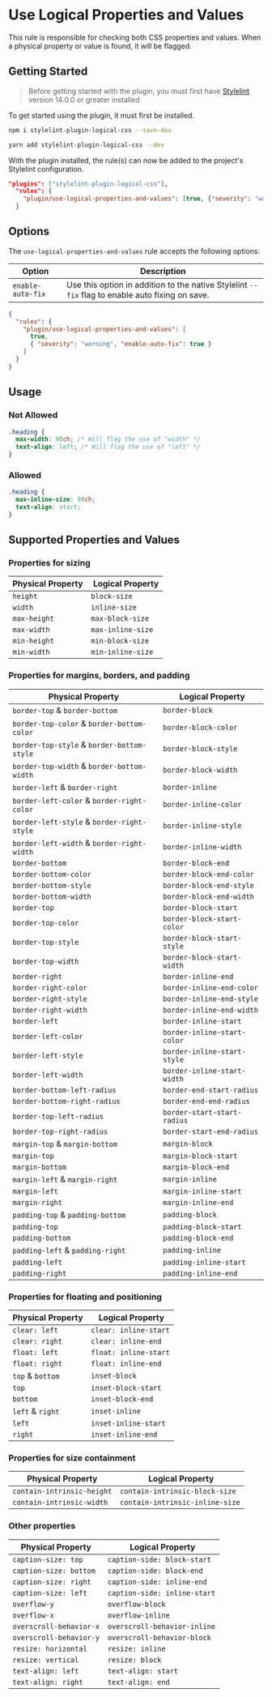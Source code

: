 # Use Logical Properties and Values

This rule is responsible for checking both CSS properties and values. When a
physical property or value is found, it will be flagged.

## Getting Started

> Before getting started with the plugin, you must first have
> [Stylelint](https://stylelint.io/) version 14.0.0 or greater installed

To get started using the plugin, it must first be installed.

```bash
npm i stylelint-plugin-logical-css --save-dev
```

```bash
yarn add stylelint-plugin-logical-css --dev
```

With the plugin installed, the rule(s) can now be added to the project's
Stylelint configuration.

```json
"plugins": ["stylelint-plugin-logical-css"],
  "rules": {
    "plugin/use-logical-properties-and-values": [true, {"severity": "warning" }]
  }
```

## Options

The `use-logical-properties-and-values` rule accepts the following options:

| Option            | Description                                                                                     |
| ----------------- | ----------------------------------------------------------------------------------------------- |
| `enable-auto-fix` | Use this option in addition to the native Stylelint `--fix` flag to enable auto fixing on save. |

```json
{
  "rules": {
    "plugin/use-logical-properties-and-values": [
      true,
      { "severity": "warning", "enable-auto-fix": true }
    ]
  }
}
```

## Usage

### Not Allowed

```css
.heading {
  max-width: 90ch; /* Will flag the use of "width" */
  text-align: left; /* Will flag the use of "left" */
}
```

### Allowed

```css
.heading {
  max-inline-size: 90ch;
  text-align: start;
}
```

## Supported Properties and Values

### Properties for sizing

| Physical Property |  Logical Property |
| ----------------- | ----------------- |
| `height`          | `block-size`      |
| `width`           | `inline-size`     |
| `max-height`      | `max-block-size`  |
| `max-width`       | `max-inline-size` |
| `min-height`      | `min-block-size`  |
| `min-width`       | `min-inline-size` |

### Properties for margins, borders, and padding

| Physical Property                          |  Logical Property           |
| ------------------------------------------ | --------------------------- |
| `border-top` & `border-bottom`             | `border-block`              |
| `border-top-color` & `border-bottom-color` | `border-block-color`        |
| `border-top-style` & `border-bottom-style` | `border-block-style`        |
| `border-top-width` & `border-bottom-width` | `border-block-width`        |
| `border-left` & `border-right`             | `border-inline`             |
| `border-left-color` & `border-right-color` | `border-inline-color`       |
| `border-left-style` & `border-right-style` | `border-inline-style`       |
| `border-left-width` & `border-right-width` | `border-inline-width`       |
| `border-bottom`                            | `border-block-end`          |
| `border-bottom-color`                      | `border-block-end-color`    |
| `border-bottom-style`                      | `border-block-end-style`    |
| `border-bottom-width`                      | `border-block-end-width`    |
| `border-top`                               | `border-block-start`        |
| `border-top-color`                         | `border-block-start-color`  |
| `border-top-style`                         | `border-block-start-style`  |
| `border-top-width`                         | `border-block-start-width`  |
| `border-right`                             | `border-inline-end`         |
| `border-right-color`                       | `border-inline-end-color`   |
| `border-right-style`                       | `border-inline-end-style`   |
| `border-right-width`                       | `border-inline-end-width`   |
| `border-left`                              | `border-inline-start`       |
| `border-left-color`                        | `border-inline-start-color` |
| `border-left-style`                        | `border-inline-start-style` |
| `border-left-width`                        | `border-inline-start-width` |
| `border-bottom-left-radius`                | `border-end-start-radius`   |
| `border-bottom-right-radius`               | `border-end-end-radius`     |
| `border-top-left-radius`                   | `border-start-start-radius` |
| `border-top-right-radius`                  | `border-start-end-radius`   |
| `margin-top` & `margin-bottom`             | `margin-block`              |
| `margin-top`                               | `margin-block-start`        |
| `margin-bottom`                            | `margin-block-end`          |
| `margin-left` & `margin-right`             | `margin-inline`             |
| `margin-left`                              | `margin-inline-start`       |
| `margin-right`                             | `margin-inline-end`         |
| `padding-top` & `padding-bottom`           | `padding-block`             |
| `padding-top`                              | `padding-block-start`       |
| `padding-bottom`                           | `padding-block-end`         |
| `padding-left` & `padding-right`           | `padding-inline`            |
| `padding-left`                             | `padding-inline-start`      |
| `padding-right`                            | `padding-inline-end`        |

### Properties for floating and positioning

| Physical Property |  Logical Property     |
| ----------------- | --------------------- |
| `clear: left`     | `clear: inline-start` |
| `clear: right`    | `clear: inline-end`   |
| `float: left`     | `float: inline-start` |
| `float: right`    | `float: inline-end`   |
| `top` & `bottom`  | `inset-block`         |
| `top`             | `inset-block-start`   |
| `bottom`          | `inset-block-end`     |
| `left` & `right`  | `inset-inline`        |
| `left`            | `inset-inline-start`  |
| `right`           | `inset-inline-end`    |

### Properties for size containment

| Physical Property          |  Logical Property               |
| -------------------------- | ------------------------------- |
| `contain-intrinsic-height` | `contain-intrinsic-block-size`  |
| `contain-intrinsic-width`  | `contain-intrinsic-inline-size` |

### Other properties

| Physical Property       |  Logical Property            |
| ----------------------- | ---------------------------- |
| `caption-size: top`     | `caption-side: block-start`  |
| `caption-size: bottom`  | `caption-side: block-end`    |
| `caption-size: right`   | `caption-side: inline-end`   |
| `caption-size: left`    | `caption-side: inline-start` |
| `overflow-y`            | `overflow-block`             |
| `overflow-x`            | `overflow-inline`            |
| `overscroll-behavior-x` | `overscroll-behavior-inline` |
| `overscroll-behavior-y` | `overscroll-behavior-block`  |
| `resize: horizontal`    | `resize: inline`             |
| `resize: vertical`      | `resize: block`              |
| `text-align: left`      | `text-align: start`          |
| `text-align: right`     | `text-align: end`            |
